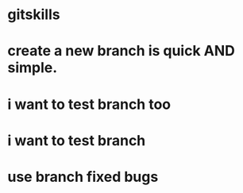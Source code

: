 # gitskills

# create a new branch is quick AND simple.

# i want to test branch too

# i want to test branch

# use branch fixed bugs
